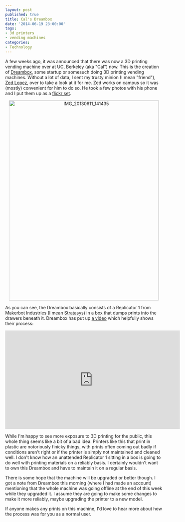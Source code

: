 ```yaml
---
layout: post
published: true
title: Cal's Dreambox
date: '2014-06-19 23:00:00'
tags: 
- 3d printers
- vending machines
categories:
- Technology
---
```

A few weeks ago, it was announced that there was now a 3D printing vending machine over at UC, Berkeley (aka "Cal") now. This is the creation of [Dreambox](http://3dreambox.com/), some startup or somesuch doing 3D printing vending machines. Without a lot of data, I sent my trusty minion (I mean "friend"), [Zed Lopez](http://zedlopez.com/), over to take a look at it for me. Zed works on campus so it was (mostly) convenient for him to do so. He took a few photos with his phone and I put them up as a [flickr set](http://www.flickr.com/photos/albill/sets/72157634077943904/).

<p style="text-align:center"><a href="http://www.flickr.com/photos/albill/9021270666/" title="IMG_20130611_141435 by albill, on Flickr"><img src="http://farm4.staticflickr.com/3793/9021270666_d7b25b56a5_z.jpg" width="480" height="640" alt="IMG_20130611_141435"></a></p>

As you can see, the Dreambox basically consists of a Replicator 1 from Makerbot Industries (I mean [Stratasys](http://venturebeat.com/2013/06/19/3d-printing-giant-stratasys-acquires-makerbot/)) in a box that dumps prints into the drawers beneath it. Dreambox has put up [a video](http://youtu.be/w4nPPKKpy1U) which helpfully shows their process:

<p style="text-align:center"><object width="560" height="315"><param name="movie" value="http://www.youtube.com/v/w4nPPKKpy1U?hl=en_US&amp;version=3&amp;rel=0"></param><param name="allowFullScreen" value="true"></param><param name="allowscriptaccess" value="always"></param><embed src="http://www.youtube.com/v/w4nPPKKpy1U?hl=en_US&amp;version=3&amp;rel=0" type="application/x-shockwave-flash" width="560" height="315" allowscriptaccess="always" allowfullscreen="true"></embed></object></p>

While I'm happy to see more exposure to 3D printing for the public, this whole thing seems like a bit of a bad idea. Printers like this that print in plastic are notoriously finicky things, with prints often coming out badly if conditions aren't right or if the printer is simply not maintained and cleaned well. I don't know how an unattended Replicator 1 sitting in a box is going to do well with printing materials on a reliably basis. I certainly wouldn't want to own this Dreambox and have to maintain it on a regular basis. 

There is some hope that the machine will be upgraded or better though. I got a note from Dreambox this morning (where I had made an account) mentioning that the whole machine was going offline at the end of this week while they upgraded it. I assume they are going to make some changes to make it more reliably, maybe upgrading the printer to a new model. 

If anyone makes any prints on this machine, I'd love to hear more about how the process was for you as a normal user.